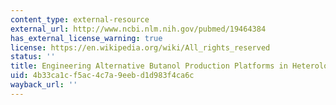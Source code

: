 ```yaml
---
content_type: external-resource
external_url: http://www.ncbi.nlm.nih.gov/pubmed/19464384
has_external_license_warning: true
license: https://en.wikipedia.org/wiki/All_rights_reserved
status: ''
title: Engineering Alternative Butanol Production Platforms in Heterologous Bacteria
uid: 4b33ca1c-f5ac-4c7a-9eeb-d1d983f4ca6c
wayback_url: ''
---
```

